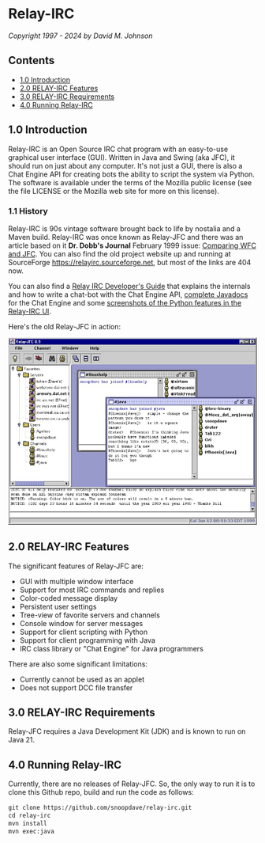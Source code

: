 
# Relay-IRC

*Copyright 1997 - 2024 by David M. Johnson*

## Contents

* [1.0 Introduction](#10-introduction)
* [2.0 RELAY-IRC Features](#20-relay-irc-features)
* [3.0 RELAY-IRC Requirements](#30-relay-irc-requirements)
* [4.0 Running Relay-IRC](#30-running-relay-irc)

## 1.0 Introduction

Relay-IRC is an Open Source IRC chat program with an easy-to-use graphical user interface (GUI). 
Written in Java and Swing (aka JFC), it should run on just about any computer.
It's not just a GUI, there is also a Chat Engine API for creating bots the ability to script the system via Python.
The software is available under the terms of the Mozilla public license (see the file LICENSE or the Mozilla web site for more on this license).

### 1.1 History

Relay-IRC is 90s vintage software brought back to life by nostalia and a Maven build.
Relay-IRC was once known as Relay-JFC and there was an article based on it  **Dr. Dobb's Journal** February 1999 issue: [Comparing WFC and JFC](https://snoopdave.github.io/relay-irc/wfc-vs-jfc/html/showdown.htm). 
You can also find the old project website up and running at SourceForge https://relayirc.sourceforge.net, but most of the links are 404 now.

You can also find a [Relay IRC Developer's Guide](https://snoopdave.github.io/relay-irc/docs/devnotes.html) that explains the internals and how to write a chat-bot with the Chat Engine API, [complete Javadocs](https://snoopdave.github.io/relay-irc/javadocs/org/relayirc/chatengine/package-summary.html) for the Chat Engine and some [screenshots of the Python features in the Relay-IRC UI](https://snoopdave.github.io/relay-irc/docs/preview1.html).

Here's the old Relay-JFC in action:

![screenshot of Relay-JFC](/docs/docs/screenshots/screenshot1.jpg "Relay-JFC running on Windows NT")

## 2.0 RELAY-IRC Features

The significant features of Relay-JFC are:
   * GUI with multiple window interface
   * Support for most IRC commands and replies
   * Color-coded message display
   * Persistent user settings
   * Tree-view of favorite servers and channels
   * Console window for server messages
   * Support for client scripting with Python
   * Support for client programming with Java 
   * IRC class library or "Chat Engine" for Java programmers

There are also some significant limitations:
   * Currently cannot be used as an applet
   * Does not support DCC file transfer

## 3.0 RELAY-IRC Requirements

Relay-JFC requires a Java Development Kit (JDK) and is known to run on Java 21.

## 4.0 Running Relay-IRC

Currently, there are no releases of Relay-JFC. So, the only way to run it is to clone this Github repo, build and run the code as follows:
   
    git clone https://github.com/snoopdave/relay-irc.git
    cd relay-irc
    mvn install
    mvn exec:java
